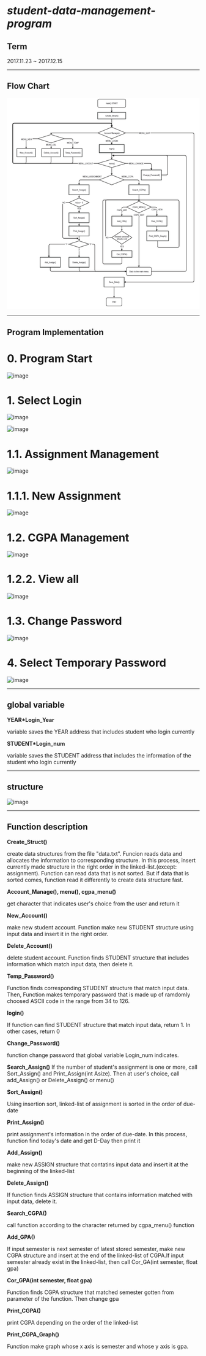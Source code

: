# **_student-data-management-program_**

## Term

2017.11.23 ~ 2017.12.15

---

## Flow Chart 

![flow chart](https://github.com/young917/student-data-management-program/blob/master/%EC%88%9C%EC%84%9C%EB%8F%84.png?raw=true)

---

## Program Implementation

# 0. Program Start

![image](https://user-images.githubusercontent.com/30820487/50948686-b39daf00-14e6-11e9-877a-c521ad52508c.png)

# 1. Select Login

![image](https://user-images.githubusercontent.com/30820487/50948723-dcbe3f80-14e6-11e9-9a70-efa2f364ca3a.png)

![image](https://user-images.githubusercontent.com/30820487/50948754-f9f30e00-14e6-11e9-84ac-19f16f0414df.png)

# 1.1. Assignment Management

![image](https://user-images.githubusercontent.com/30820487/50948877-800f5480-14e7-11e9-8594-ec97b6056638.png)

# 1.1.1. New Assignment

![image](https://user-images.githubusercontent.com/30820487/50948928-ae8d2f80-14e7-11e9-972d-84ed8ec190ee.png)

# 1.2. CGPA Management

![image](https://user-images.githubusercontent.com/30820487/50948982-de3c3780-14e7-11e9-84e4-2e5b674b444e.png)

# 1.2.2. View all

![image](https://user-images.githubusercontent.com/30820487/50949053-0deb3f80-14e8-11e9-875a-1836d262fe7d.png)

# 1.3. Change Password

![image](https://user-images.githubusercontent.com/30820487/50948852-62da8600-14e7-11e9-8990-a649abaa3dcf.png)

# 4. Select Temporary Password

![image](https://user-images.githubusercontent.com/30820487/50948798-358dd800-14e7-11e9-9502-079449ac4030.png)


---

## global variable 

**YEAR*Login_Year**

variable saves the YEAR address that includes student who login currently 

**STUDENT*Login_num** 

variable saves the STUDENT address that includes the information of the student who login currently 


---

## structure

![image](https://user-images.githubusercontent.com/30820487/50948465-ea26fa00-14e5-11e9-8d8d-4b5022ef485b.png)

---

## Function description


**Create_Struct()**

create data structures from the file "data.txt". Funcion reads data and allocates the information to corresponding structure. In this process, insert currently made structure in the right order in the linked-list.(except: assignment). Function can read data that is not sorted. But if data that is sorted comes, function read it differently to create data structure fast.

**Account_Manage(), menu(), cgpa_menu()**

get character that indicates user's choice from the user and return it

**New_Account()**

make new student account. Function make new STUDENT structure using input data and insert it in the right order.

**Delete_Account()**

delete student account. Function finds STUDENT structure that includes information which match input data, then delete it.

**Temp_Password()**

Function finds corresponding STUDENT structure that match input data. Then, Function makes temporary password that is made up of ramdomly choosed ASCII code in the range from 34 to 126.

**login()**

If function can find STUDENT structure that match input data, return 1. In other cases, return 0

**Change_Password()** 

function change password that global variable Login_num indicates.

**Search_Assign()** 
If the number of student's assignment is one or more, call Sort_Assign() and Print_Assign(int Asize). Then at user's choice, call add_Assign() or Delete_Assign() or menu()

**Sort_Assign()**

Using insertion sort, linked-list of assignment is sorted in the order of due-date

**Print_Assign()**

print assignment's information in the order of due-date. In this process, function find today's date and get D-Day then print it

**Add_Assign()** 

make new ASSIGN structure that contatins input data and insert it at the beginning of the linked-list

**Delete_Assign()** 

If function finds ASSIGN structure that contains information matched with input data, delete it.

**Search_CGPA()** 

call function according to the character returned by cgpa_menu() function

**Add_GPA()** 

If input semester is next semester of latest stored semester, make new CGPA structure and insert at the end of the linked-list of CGPA.If input semester already exist in the linked-list, then call Cor_GA(int semester, float gpa)

**Cor_GPA(int semester, float gpa)**

Function finds CGPA structure that matched semester gotten from parameter of the function. Then change gpa

**Print_CGPA()** 

print CGPA depending on the order of the linked-list

**Print_CGPA_Graph()** 

Function make graph whose x axis is semester and whose y axis is gpa.
